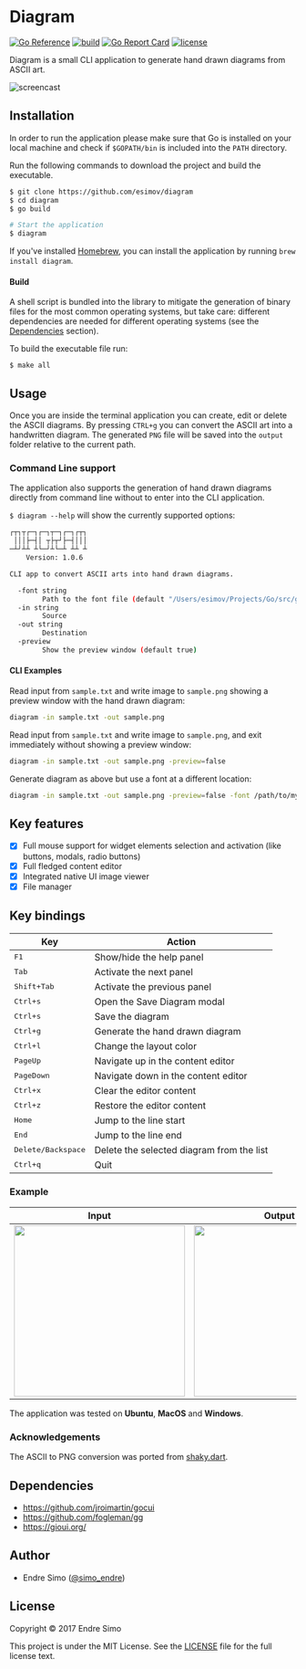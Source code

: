 # Diagram
[![Go Reference](https://pkg.go.dev/badge/github.com/esimov/diagram.svg)](https://pkg.go.dev/github.com/esimov/diagram)
[![build](https://github.com/esimov/diagram/actions/workflows/build.yml/badge.svg)](https://github.com/esimov/diagram/actions/workflows/build.yml)
[![Go Report Card](https://goreportcard.com/badge/github.com/esimov/diagram)](https://goreportcard.com/report/github.com/esimov/diagram)
[![license](https://img.shields.io/github/license/esimov/diagram)](./LICENSE)

Diagram is a small CLI application to generate hand drawn diagrams from ASCII art.

![screencast](images/screencast.gif)

## Installation

In order to run the application please make sure that Go is installed on your local machine and check if `$GOPATH/bin` is included into the `PATH` directory.

Run the following commands to download the project and build the executable.

```bash
$ git clone https://github.com/esimov/diagram
$ cd diagram
$ go build

# Start the application
$ diagram
```
If you've installed [Homebrew](https://brew.sh), you can install the application by running `brew install diagram`.

#### Build

A shell script is bundled into the library to mitigate the generation of binary files for the most common operating systems, but take care: different dependencies are needed for different operating systems (see the [Dependencies](#dependencies) section). 

To build the executable file run:

`$ make all`

## Usage

Once you are inside the terminal application you can create, edit or delete the ASCII diagrams. By pressing `CTRL+g` you can convert the ASCII art into a handwritten diagram. The generated `PNG` file will be saved into the `output` folder relative to the current path.

### Command Line support

The application also supports the generation of hand drawn diagrams directly from command line without to enter into the CLI application.

`$ diagram --help` will show the currently supported options:

```bash
┌┬┐┬┌─┐┌─┐┬─┐┌─┐┌┬┐
 │││├─┤│ ┬├┬┘├─┤│││
─┴┘┴┴ ┴└─┘┴└─┴ ┴┴ ┴
    Version: 1.0.6

CLI app to convert ASCII arts into hand drawn diagrams.

  -font string
    	Path to the font file (default "/Users/esimov/Projects/Go/src/github.com/esimov/diagram/font/gloriahallelujah.ttf")
  -in string
    	Source
  -out string
    	Destination
  -preview
    	Show the preview window (default true)
```

#### CLI Examples

Read input from `sample.txt` and write image to `sample.png` showing a preview window with the hand drawn diagram:

```bash
diagram -in sample.txt -out sample.png
```

Read input from `sample.txt` and write image to `sample.png`, and exit immediately without showing a preview window:

```bash
diagram -in sample.txt -out sample.png -preview=false
```

Generate diagram as above but use a font at a different location:

```bash
diagram -in sample.txt -out sample.png -preview=false -font /path/to/my/font/MyHandwriting.ttf
```

## Key features
- [x] Full mouse support for widget elements selection and activation (like buttons, modals, radio buttons) 
- [x] Full fledged content editor
- [x] Integrated native UI image viewer
- [x] File manager

## Key bindings
Key                                     | Action
----------------------------------------|---------------------------------------
<kbd>F1</kbd>                           | Show/hide the help panel
<kbd>Tab</kbd>                          | Activate the next panel
<kbd>Shift+Tab</kbd>                    | Activate the previous panel
<kbd>Ctrl+s</kbd>                       | Open the Save Diagram modal
<kbd>Ctrl+s</kbd>                       | Save the diagram
<kbd>Ctrl+g</kbd>                       | Generate the hand drawn diagram
<kbd>Ctrl+l</kbd>                       | Change the layout color
<kbd>PageUp</kbd>                       | Navigate up in the content editor
<kbd>PageDown</kbd>                     | Navigate down in the content editor
<kbd>Ctrl+x</kbd>                       | Clear the editor content
<kbd>Ctrl+z</kbd>                       | Restore the editor content
<kbd>Home</kbd>                         | Jump to the line start
<kbd>End</kbd>                          | Jump to the line end
<kbd>Delete/Backspace</kbd>             | Delete the selected diagram from the list
<kbd>Ctrl+q</kbd>                       | Quit

### Example
| Input | Output |
|:--:|:--:|
| <img src="https://user-images.githubusercontent.com/883386/29396424-9200a978-8320-11e7-9c60-17d2be989136.png" height="300"> | <img src="https://user-images.githubusercontent.com/883386/29396385-529a23a4-8320-11e7-9d70-bf9b33d769cc.png" height="300"> |

The application was tested on **Ubuntu**, **MacOS** and **Windows**.

### Acknowledgements
The ASCII to PNG conversion was ported from [shaky.dart](https://github.com/mraleph/moe-js/blob/master/talks/jsconfeu2012/tools/shaky/web/shaky.dart).

## Dependencies

- https://github.com/jroimartin/gocui
- https://github.com/fogleman/gg
- https://gioui.org/

## Author

* Endre Simo ([@simo_endre](https://twitter.com/simo_endre))

## License

Copyright © 2017 Endre Simo

This project is under the MIT License. See the [LICENSE](https://github.com/esimov/diagram/blob/master/LICENSE) file for the full license text.
